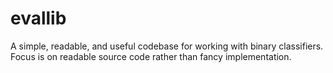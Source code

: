 
# evallib 

A simple, readable, and useful codebase for working with binary classifiers.
Focus is on readable source code rather than fancy implementation. 

